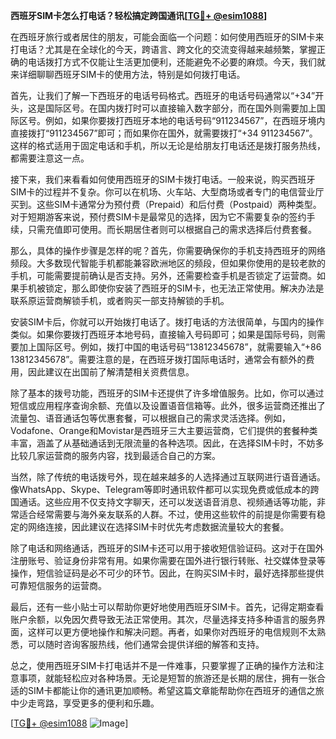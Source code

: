 **西班牙SIM卡怎么打电话？轻松搞定跨国通讯[[TG💪+ @esim1088](https://t.me/s/esim1088)]**

在西班牙旅行或者居住的朋友，可能会面临一个问题：如何使用西班牙的SIM卡来打电话？尤其是在全球化的今天，跨语言、跨文化的交流变得越来越频繁，掌握正确的电话拨打方式不仅能让生活更加便利，还能避免不必要的麻烦。今天，我们就来详细聊聊西班牙SIM卡的使用方法，特别是如何拨打电话。

首先，让我们了解一下西班牙的电话号码格式。西班牙的电话号码通常以“+34”开头，这是国际区号。在国内拨打时可以直接输入数字部分，而在国外则需要加上国际区号。例如，如果你要拨打西班牙本地的电话号码“911234567”，在西班牙境内直接拨打“911234567”即可；而如果你在国外，就需要拨打“+34 911234567”。这样的格式适用于固定电话和手机，所以无论是给朋友打电话还是拨打服务热线，都需要注意这一点。

接下来，我们来看看如何使用西班牙的SIM卡拨打电话。一般来说，购买西班牙SIM卡的过程并不复杂。你可以在机场、火车站、大型商场或者专门的电信营业厅买到。这些SIM卡通常分为预付费（Prepaid）和后付费（Postpaid）两种类型。对于短期游客来说，预付费SIM卡是最常见的选择，因为它不需要复杂的签约手续，只需充值即可使用。而长期居住者则可以根据自己的需求选择后付费套餐。

那么，具体的操作步骤是怎样的呢？首先，你需要确保你的手机支持西班牙的网络频段。大多数现代智能手机都能兼容欧洲地区的频段，但如果你使用的是较老款的手机，可能需要提前确认是否支持。另外，还需要检查手机是否锁定了运营商。如果手机被锁定，那么即使你安装了西班牙的SIM卡，也无法正常使用。解决办法是联系原运营商解锁手机，或者购买一部支持解锁的手机。

安装SIM卡后，你就可以开始拨打电话了。拨打电话的方法很简单，与国内的操作类似。如果你要拨打西班牙本地号码，直接输入号码即可；如果是国际号码，则需要加上国际区号。例如，拨打中国的电话号码“13812345678”，就需要输入“+86 13812345678”。需要注意的是，在西班牙拨打国际电话时，通常会有额外的费用，因此建议在出国前了解清楚相关资费信息。

除了基本的拨号功能，西班牙的SIM卡还提供了许多增值服务。比如，你可以通过短信或应用程序查询余额、充值以及设置语音信箱等。此外，很多运营商还推出了流量包、语音通话包等优惠套餐，可以根据自己的需求灵活选择。例如，Vodafone、Orange和Movistar是西班牙三大主要运营商，它们提供的套餐种类丰富，涵盖了从基础通话到无限流量的各种选项。因此，在选择SIM卡时，不妨多比较几家运营商的服务内容，找到最适合自己的方案。

当然，除了传统的电话拨号外，现在越来越多的人选择通过互联网进行语音通话。像WhatsApp、Skype、Telegram等即时通讯软件都可以实现免费或低成本的跨国通话。这些应用不仅支持文字聊天，还可以发送语音消息、视频通话等功能，非常适合经常需要与海外亲友联系的人群。不过，使用这些软件的前提是你需要有稳定的网络连接，因此建议在选择SIM卡时优先考虑数据流量较大的套餐。

除了电话和网络通话，西班牙的SIM卡还可以用于接收短信验证码。这对于在国外注册账号、验证身份非常有用。如果你需要在国外进行银行转账、社交媒体登录等操作，短信验证码是必不可少的环节。因此，在购买SIM卡时，最好选择那些提供可靠短信服务的运营商。

最后，还有一些小贴士可以帮助你更好地使用西班牙SIM卡。首先，记得定期查看账户余额，以免因欠费导致无法正常使用。其次，尽量选择支持多种语言的服务界面，这样可以更方便地操作和解决问题。再者，如果你对西班牙的电信规则不太熟悉，可以随时咨询客服热线，他们通常会提供详细的解答和支持。

总之，使用西班牙SIM卡打电话并不是一件难事，只要掌握了正确的操作方法和注意事项，就能轻松应对各种场景。无论是短暂的旅游还是长期的居住，拥有一张合适的SIM卡都能让你的通讯更加顺畅。希望这篇文章能帮助你在西班牙的通信之旅中少走弯路，享受更多的便利和乐趣。

[[TG💪+ @esim1088](https://t.me/s/esim1088) ![Image](https://i.postimg.cc/4NQfJmqS/Snipaste-2025-05-13-00-14-12.png)]